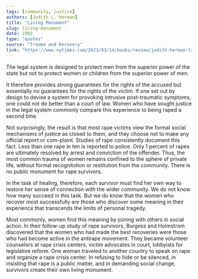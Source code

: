 ```yaml
---
tags: [community, justice]
authors: [Judith L. Herman]
title: "Living Monument"
slug: living-monument
date: 1992
type: "quotes"
source: "Trauma and Recovery"
link: "https://www.nytimes.com/2023/03/14/books/review/judith-herman-truth-repair.html"
---
```


The legal system is designed to protect men from the superior power of the state but not to protect women or children from the superior power of men.

It therefore provides strong guarantees for the rights of the accused but essentially no guarantees for the rights of the victim. If one set out by design to devise a system for provoking intrusive post-traumatic symptoms, one could not do better than a court of law. Women who have sought justice in the legal system commonly compare this experience to being raped a second time.

Not surprisingly, the result is that most rape victims view the formal social mechanisms of justice as closed to them, and they choose not to make any official report or com-plaint. Studies of rape consistently document this fact. Less than one rape in ten is reported to police. Only 1 percent of rapes are ultimately resolved by arrest and conviction of the offender. Thus, the most common trauma of women remains confined to the sphere of private life, without formal recognitotion or restitution from the community. There is no public monument for rape survivors.

In the task of healing, therefore, each survivor must find her own way to restore her sense of connection with the wider community. We do not know how many succeed in this task. But we do know that the women who recover most successfully are those who discover some meaning in their experience that transcends the limits of personal tragedy.

Most commonly, women find this meaning by joining with others in social action. In their follow-up study of rape survivors, Burgess and Holmstrom discovered that the women who had made the best recoveries were those who had become active in the antirape movement. They became volunteer counselors at rape crisis centers, victim advocates in court, lobbyists for legislative reform. One woman traveled to another country to speak on rape and organize a rape crisis center. In refusing to hide or be silenced, in insisting that rape is a public matter, and in demanding social change, survivors create their own living monument.